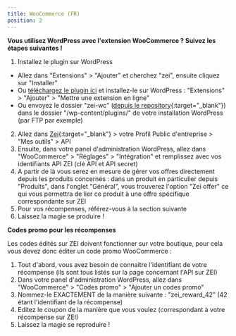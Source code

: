 ```yaml
---
title: WooCommerce (FR)
position: 2
---
```


**Vous utilisez WordPress avec l'extension WooCommerce ? Suivez les étapes suivantes !**

1. Installez le plugin sur WordPress
  * Allez dans "Extensions" > "Ajouter" et cherchez "zei", ensuite cliquez sur "Installer"
  * Ou [téléchargez le plugin ici](https://wordpress.org/plugins-wp/zero-ecoimpact-woocommerce/) et installez-le sur
  WordPress : "Extensions" > "Ajouter" > "Mettre une extension en ligne"
  * Ou envoyez le dossier "zei-wc" ([depuis le repository](https://github.com/zeroecoimpact/API/tree/master/WooCommerce){:target="_blank"}) dans le dossier "/wp-content/plugins/" de votre installation WordPress (par FTP par exemple)
2. Allez dans [Zei](https://zei-world.com){:target="_blank"} > votre Profil Public d'entreprise > "Mes outils" > API
3. Ensuite, dans votre panel d'administration WordPress, allez dans "WooCommerce" > "Réglages" > "Intégration" et remplissez avec vos identifiants API ZEI (clé API et API secret)
4. A partir de là vous serez en mesure de gérer vos offres directement depuis les produits concernés : dans un produit en particulier depuis "Produits", dans l'onglet "Général", vous trouverez l'option "Zei offer" ce qui vous permettra de lier ce produit à une offre spécifique correspondante sur ZEI
5. Pour vos récompenses, référez-vous à la section suivante
6. Laissez la magie se produire !

**Codes promo pour les récompenses**

Les codes édités sur ZEI doivent fonctionner sur votre boutique, pour cela vous devez donc éditer un code promo WooCommerce :

1. Tout d'abord, vous avez besoin de connaitre l'identifiant de votre récompense (ils sont tous listés sur la page concernant l'API sur ZEI)
2. Dans votre panel d'administration WordPress, allez dans "WooCommerce" > "Codes promo" > "Ajouter un codes promo"
3. Nommez-le EXACTEMENT de la manière suivante : "zei_reward_42" (42 étant l'identifiant de la récompense)
4. Editez le coupon de la manière que vous voulez (correspondant à votre récompense sur ZEI)
5. Laissez la magie se reproduire !
